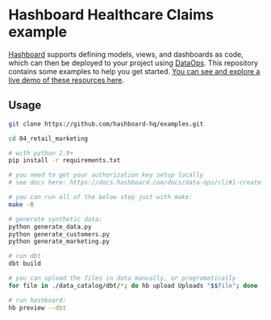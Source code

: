 # Hashboard Healthcare Claims example

[Hashboard](https://hashboard.com) supports defining models, views, and dashboards as code, which can then be deployed to your project using [DataOps](https://docs.hashboard.com/docs/data-ops/). This repository contains some examples to help you get started. [You can see and explore a live demo of these resources here](https://demo.hashboard.com/app?p=dn_sTAM59tqw20Pt).

## Usage

``` bash
git clone https://github.com/hashboard-hq/examples.git

cd 04_retail_marketing

# with python 2.9+
pip install -r requirements.txt

# you need to get your authorization key setup locally
# see docs here: https://docs.hashboard.com/docs/data-ops/cli#1-create-an-access-key

# you can run all of the below step just with make:
make -B

# generate synthetic data:
python generate_data.py
python generate_customers.py
python generate_marketing.py

# run dbt
dbt build

# you can upload the files in data manually, or progromatically
for file in ./data_catalog/dbt/*; do hb upload Uploads "$$file"; done

# run hashboard:
hb preview --dbt
```
